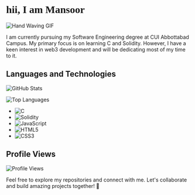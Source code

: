# <span style="font-family: 'Patrick Hand', cursive; font-weight: bold;">hii, I am Mansoor</span>

![Hand Waving GIF](https://gifdb.com/images/file/cute-wave-emoji-hand-59s88kk0zj3xho40.gif)

I am currently pursuing my Software Engineering degree at CUI Abbottabad Campus. My primary focus is on learning C and Solidity. However, I have a keen interest in web3 development and will be dedicating most of my time to it.

## Languages and Technologies

![GitHub Stats](https://github-readme-stats.vercel.app/api?username=conspirici&show_icons=true&theme=radical)

![Top Languages](https://github-readme-stats.vercel.app/api/top-langs/?username=conspirici&layout=compact)

- ![C](https://img.shields.io/badge/c-%2300599C.svg?style=for-the-badge&logo=c&logoColor=white)
- ![Solidity](https://img.shields.io/badge/Solidity-%23363636.svg?style=for-the-badge&logo=solidity&logoColor=white)
- ![JavaScript](https://img.shields.io/badge/javascript-%23323330.svg?style=for-the-badge&logo=javascript&logoColor=%23F7DF1E)
- ![HTML5](https://img.shields.io/badge/html5-%23E34F26.svg?style=for-the-badge&logo=html5&logoColor=white)
- ![CSS3](https://img.shields.io/badge/css3-%231572B6.svg?style=for-the-badge&logo=css3&logoColor=white)

## Profile Views

![Profile Views](https://komarev.com/ghpvc/?username=conspirici)

Feel free to explore my repositories and connect with me. Let's collaborate and build amazing projects together! 🚀
